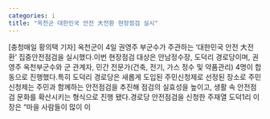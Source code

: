 ```yaml
---
categories: i
title: "옥천군 대한민국 안전 大전환 현장점검 실시"
---
```

[충청매일 황의택 기자] 옥천군이 4일 권영주 부군수가 주관하는 ‘대한민국 안전 大전환’ 집중안전점검을 실시했다.이번 현장점검 대상은 안남정수장, 도덕리 경로당이며, 권영주 옥천부군수와 군 관계자, 민간 전문가(건축, 전기, 가스 정수 및 약품관리) 4명이 합동으로 진행했다.특히 도덕리 경로당은 새롭게 도입된 주민신청제로 선정된 장소로 주민신청제는 주민과 함께하는 안전점검을 추진해 점검의 실효성을 높이고, 생활 속 안전점검 문화를 확산시키는 형식으로 진행 됐다.경로당 안전점검을 신청한 주재열 도덕1리 이장은 “마을 사람들이 많이 이